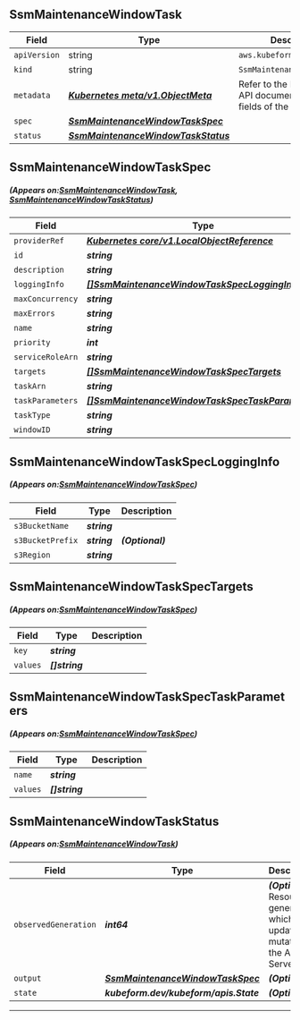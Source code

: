 ## SsmMaintenanceWindowTask
| Field | Type | Description |
| ------ | ----- | ----------- |
| `apiVersion` | string | `aws.kubeform.com/v1alpha1` |
|    `kind` | string | `SsmMaintenanceWindowTask` |
| `metadata` | ***[Kubernetes meta/v1.ObjectMeta](https://kubernetes.io/docs/reference/generated/kubernetes-api/v1.13/#objectmeta-v1-meta)***|Refer to the Kubernetes API documentation for the fields of the `metadata` field.|
| `spec` | ***[SsmMaintenanceWindowTaskSpec](#SsmMaintenanceWindowTaskSpec)***||
| `status` | ***[SsmMaintenanceWindowTaskStatus](#SsmMaintenanceWindowTaskStatus)***||
## SsmMaintenanceWindowTaskSpec
##### (Appears on:[SsmMaintenanceWindowTask](#SsmMaintenanceWindowTask), [SsmMaintenanceWindowTaskStatus](#SsmMaintenanceWindowTaskStatus))
| Field | Type | Description |
| ------ | ----- | ----------- |
| `providerRef` | ***[Kubernetes core/v1.LocalObjectReference](https://kubernetes.io/docs/reference/generated/kubernetes-api/v1.13/#localobjectreference-v1-core)***||
| `id` | ***string***||
| `description` | ***string***| ***(Optional)*** |
| `loggingInfo` | ***[[]SsmMaintenanceWindowTaskSpecLoggingInfo](#SsmMaintenanceWindowTaskSpecLoggingInfo)***| ***(Optional)*** |
| `maxConcurrency` | ***string***||
| `maxErrors` | ***string***||
| `name` | ***string***| ***(Optional)*** |
| `priority` | ***int***| ***(Optional)*** |
| `serviceRoleArn` | ***string***||
| `targets` | ***[[]SsmMaintenanceWindowTaskSpecTargets](#SsmMaintenanceWindowTaskSpecTargets)***||
| `taskArn` | ***string***||
| `taskParameters` | ***[[]SsmMaintenanceWindowTaskSpecTaskParameters](#SsmMaintenanceWindowTaskSpecTaskParameters)***| ***(Optional)*** |
| `taskType` | ***string***||
| `windowID` | ***string***||
## SsmMaintenanceWindowTaskSpecLoggingInfo
##### (Appears on:[SsmMaintenanceWindowTaskSpec](#SsmMaintenanceWindowTaskSpec))
| Field | Type | Description |
| ------ | ----- | ----------- |
| `s3BucketName` | ***string***||
| `s3BucketPrefix` | ***string***| ***(Optional)*** |
| `s3Region` | ***string***||
## SsmMaintenanceWindowTaskSpecTargets
##### (Appears on:[SsmMaintenanceWindowTaskSpec](#SsmMaintenanceWindowTaskSpec))
| Field | Type | Description |
| ------ | ----- | ----------- |
| `key` | ***string***||
| `values` | ***[]string***||
## SsmMaintenanceWindowTaskSpecTaskParameters
##### (Appears on:[SsmMaintenanceWindowTaskSpec](#SsmMaintenanceWindowTaskSpec))
| Field | Type | Description |
| ------ | ----- | ----------- |
| `name` | ***string***||
| `values` | ***[]string***||
## SsmMaintenanceWindowTaskStatus
##### (Appears on:[SsmMaintenanceWindowTask](#SsmMaintenanceWindowTask))
| Field | Type | Description |
| ------ | ----- | ----------- |
| `observedGeneration` | ***int64***| ***(Optional)*** Resource generation, which is updated on mutation by the API Server.|
| `output` | ***[SsmMaintenanceWindowTaskSpec](#SsmMaintenanceWindowTaskSpec)***| ***(Optional)*** |
| `state` | ***kubeform.dev/kubeform/apis.State***| ***(Optional)*** |
---
